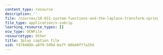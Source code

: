 ```yaml
---
content_type: resource
description: ''
file: /courses/18-031-system-functions-and-the-laplace-transform-spring-2019/fd78488ba8f0589dbe7f66b40ff7a354_5HfMEUO9vlY.vtt
file_type: application/x-subrip
learning_resource_types: []
ocw_type: OCWFile
resourcetype: Other
title: 3play caption file
uid: fd78488b-a8f0-589d-be7f-66b40ff7a354
---
```

